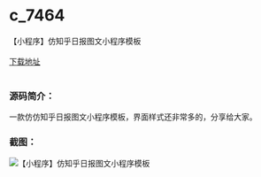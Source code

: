 # c_7464
【小程序】仿知乎日报图文小程序模板
<br/></br>
[下载地址](https://www.uuid2.com/7464.html "下载地址")
<br/></br>
<h3>源码简介：</h3>
<p>一款仿仿知乎日报图文小程序模板，界面样式还非常多的，分享给大家。<p>
<h3>截图：</h3>
<img src="https://www.uuid2.com/wp-content/uploads/img/uimage/37511631752152.gif" alt="【小程序】仿知乎日报图文小程序模板">
